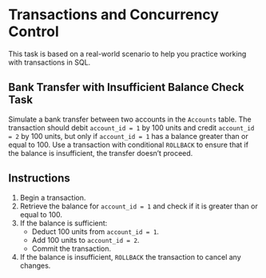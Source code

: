 
# Transactions and Concurrency Control

This task is based on a real-world scenario to help you practice working with transactions in SQL.

## Bank Transfer with Insufficient Balance Check Task  
Simulate a bank transfer between two accounts in the `Accounts` table. The transaction should debit `account_id = 1` by 100 units and credit `account_id = 2` by 100 units, but only if `account_id = 1` has a balance greater than or equal to 100. Use a transaction with conditional `ROLLBACK` to ensure that if the balance is insufficient, the transfer doesn’t proceed.

## Instructions

1. Begin a transaction.
2. Retrieve the balance for `account_id = 1` and check if it is greater than or equal to 100.
3. If the balance is sufficient:
   - Deduct 100 units from `account_id = 1`.
   - Add 100 units to `account_id = 2`.
   - Commit the transaction.
4. If the balance is insufficient, `ROLLBACK` the transaction to cancel any changes.

